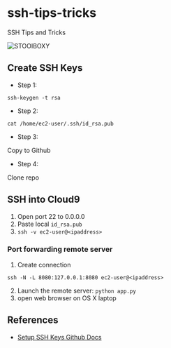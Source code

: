 # ssh-tips-tricks
SSH Tips and Tricks

![STOOIBOXY](https://user-images.githubusercontent.com/58792/141698988-76cb5889-a766-4a03-bc25-0fd02a097e23.png)

## Create SSH Keys

* Step 1: 

```
ssh-keygen -t rsa
```


* Step 2:

`cat /home/ec2-user/.ssh/id_rsa.pub`

* Step 3:

Copy to Github

* Step 4:

Clone repo

## SSH into Cloud9

1.  Open port 22 to 0.0.0.0
2.  Paste local `id_rsa.pub`
3.  `ssh -v ec2-user@<ipaddress>`

### Port forwarding remote server

1.  Create connection
```
ssh -N -L 8080:127.0.0.1:8080 ec2-user@<ipaddress>
```
2.  Launch the remote server:  `python app.py`
3.  open web browser on OS X laptop

## References

* [Setup SSH Keys Github Docs](https://docs.github.com/en/authentication/connecting-to-github-with-ssh/adding-a-new-ssh-key-to-your-github-account)
